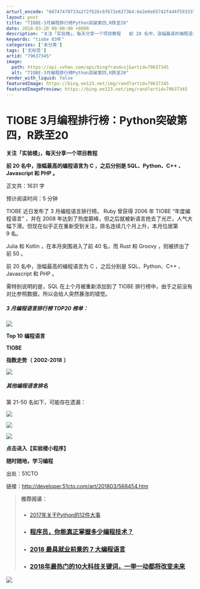 ```yaml
---
arturl_encode: "68747470733a2f2f626c6f672e637364:6e2e6e65742f4d4f593337525157314a61724e333342675a6b:2f61727469636c652f64657461696c732f3739363337333435"
layout: post
title: "TIOBE-3月编程排行榜Python突破第四,R跌至20"
date: 2018-03-20 00:00:00 +0800
description: "关注「实验楼」，每天分享一个项目教程   前 20 名中，涨幅最高的编程语言为 C ，之后分别是 S"
keywords: "tiobe 03年"
categories: ['未分类']
tags: ['无标签']
artid: "79637345"
image:
  path: https://api.vvhan.com/api/bing?rand=sj&artid=79637345
  alt: "TIOBE-3月编程排行榜Python突破第四,R跌至20"
render_with_liquid: false
featuredImage: https://bing.ee123.net/img/rand?artid=79637345
featuredImagePreview: https://bing.ee123.net/img/rand?artid=79637345
---
```


# TIOBE 3月编程排行榜：Python突破第四，R跌至20

**关注「实验楼」，每天分享一个项目教程**

**前 20 名中，涨幅最高的编程语言为 C ，之后分别是 SQL、Python、C++ 、Javascript 和 PHP 。**

正文共：1631 字

预计阅读时间：5 分钟

TIOBE 近日发布了 3 月编程语言排行榜。 Ruby 曾获得 2006 年 TIOBE “年度编程语言” ，并在 2008 年达到了热度巅峰，但之后就被新语言抢去了光芒，人气大幅下滑。但现在似乎正在重新受到关注，排名连续几个月上升，本月位居第 9 名。

Julia 和 Kotlin ，在本月突围进入了前 40 名，而 Rust 和 Groovy ，则被挤出了前 50 。

前 20 名中，涨幅最高的编程语言为 C ，之后分别是 SQL、Python、C++ 、Javascript 和 PHP 。

需特别说明的是，SQL 在上个月被重新添加到了 TIOBE 排行榜中，由于之前没有对比参照数据，所以会给人突然暴涨的错觉。

##### **3 月编程语言排行榜 TOP20 榜单：**

![](https://img-blog.csdnimg.cn/img_convert/ebad4a8ed1032dacbb79ca0cf9cdba96.png;wxfrom=5&wx_lazy=1)

**Top 10**
**编程语言**

**TIOBE**

**指数走势（**
**2002-2018**
**）**

![](https://i-blog.csdnimg.cn/blog_migrate/e207fe135a456d719ee6c92fba0ef3a9.jpeg)

##### **其他编程语言排名**

第 21-50 名如下，可能存在遗漏：

![](https://i-blog.csdnimg.cn/blog_migrate/ebb00e8f2b6a5913bd872fdea20e2e08.jpeg)

![](https://i-blog.csdnimg.cn/blog_migrate/8b64297717188cf99547c9b1e4134c57.png)

**![](https://i-blog.csdnimg.cn/blog_migrate/dc071dc8085a0d51d38a7a774dd00d09.jpeg)**

**点击进入【实验楼小程序】**

**随时随地，学习编程**

出处：51CTO

链接：http://developer.51cto.com/art/201803/568454.htm

> **推荐阅读：**
>
> ### 
>
> * [2017年关于Python的12件大事](http://mp.weixin.qq.com/s?__biz=MjM5OTMxMzA4NQ==&mid=2655935339&idx=1&sn=4e977d82f3017f86e7b01c54ed030c2a&chksm=bc8790b98bf019afcc483b629b26ab727e8e13baf8beebc758f9e7b8094ba20d2856e9df8f06&scene=21#wechat_redirect)
>
>   ###
> * ### [程序员，你能真正掌握多少编程技术？](http://mp.weixin.qq.com/s?__biz=MjM5OTMxMzA4NQ==&mid=2655935346&idx=1&sn=2e748510b5b4ceacefbccb1637778cf1&chksm=bc8790a08bf019b6320b1a14c013d4add7330d1b46f437c9cd1fbfba8a39a2ed4273458f7dcf&scene=21#wechat_redirect)
> * ### [2018 最具就业前景的 7 大编程语言](http://mp.weixin.qq.com/s?__biz=MjM5OTMxMzA4NQ==&mid=2655935125&idx=1&sn=8a49cbb9d84ae1992c6cee053ca2c484&chksm=bc8791478bf018516020245f68a5a4e04fe23e393029e7da3e0a223177b79cab1fecce96eef8&scene=21#wechat_redirect)
> * ### [2018年最热门的10大科技关键词，一举一动都将改变未来](http://mp.weixin.qq.com/s?__biz=MjM5OTMxMzA4NQ==&mid=2655935111&idx=1&sn=2db3b8acd51c5d3de6267396ab15c108&chksm=bc8791558bf01843478105addcd6831da1dd241fbdd53503f75f5f96599d28a783fa6b494119&scene=21#wechat_redirect)

![](https://i-blog.csdnimg.cn/blog_migrate/7e0d2c65b3dd389c2d303c029279cb11.jpeg)